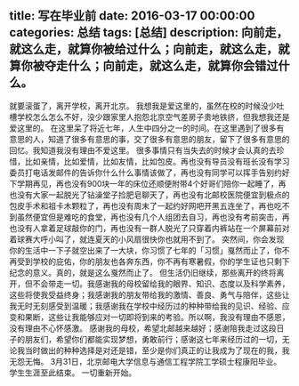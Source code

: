 title: 写在毕业前
date: 2016-03-17 00:00:00
categories: 总结
tags: [总结] 
description: 向前走，就这么走，就算你被给过什么；向前走，就这么走，就算你被夺走什么；向前走，就这么走，就算你会错过什么。
---

就要滚蛋了，离开学校，离开北京。
我想我是爱这里的，虽然在校的时候没少吐槽学校怎么怎么不好，没少跟家里人抱怨北京空气差房子贵地铁挤，但我想我还是爱这里的。
在这里呆了将近七年，人生中四分之一的时间。在这里遇到了很多有意思的人，知道了很多有意思的事，交了很多有意思的朋友，留下了很多有意思的回忆。我知道我没有理由不爱这里。
很多事情只有当失去的时候才会认真的去珍惜，比如亲情，比如爱情，比如友情，比如包皮。再也没有导员没有班长没有学习委员打电话发邮件的告诉你什么什么事情该做了，再也没有同学可以挥手告别约好下学期再见，再也没有900块一年的床位还顺便附带4个好哥们陪你一起睡了，再也没有大家一起脱光了钻澡堂子捡肥皂聊天了，再也没有北邮校医院便宜到极点的包皮手术和祖卡木颗粒了，再也没有周末了一起约好网吧开黑五连坐了，再也吃不到虽然便宜但是难吃的食堂，再也没有几个人组团去自习，再也没有考前突击，再也没有人拿着足球敲你的门，再也没有一群人脱光了只穿着内裤站在一个屏幕前对着球赛大呼小叫了，就连夏天的小风扇很快你也就用不到了。
突然间，你会发现你的生活中一下子就空出来了一大块，你习惯了七年的「习惯」戛然而止了，你不再受到学校的庇佑，你的朋友也各奔东西，你不再有寒暑假，你的学生证也只剩下纪念的意义。真的，就是这么戛然而止了。
但生活仍旧继续，那些离开的终将离开，但不会带走一切。我感谢我的母校留给我的眼界、知识、态度以及科学素养，这些将使我受益终身；我感谢我的朋友带给我的激情、善良、勇气与陪伴，这些让我无时无刻感受到温暖；我感谢我在学校中经历过的种种带给我的见识、经验、应变和果断，这些让我能够应对一切即将到来的考验。所以啊，我没有理由不感恩，没有理由不心怀感激。
感谢我的母校，希望北邮越来越好；感谢陪我走过这段日子的朋友们，希望你们都能实现梦想，勇敢前行；感谢这七年来经历过的一切，无论我当时做出的种种选择是对还是错，至少是你们真正的让我成为了现在的我，我无怨无悔。
3月31日，北京邮电大学信息与通信工程学院工学硕士程康阳毕业。
学生生涯至此结束。
一切重新开始。